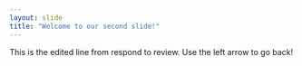 ```yaml
---
layout: slide
title: "Welcome to our second slide!"
---
```

This is the edited line from respond to review.
Use the left arrow to go back!
